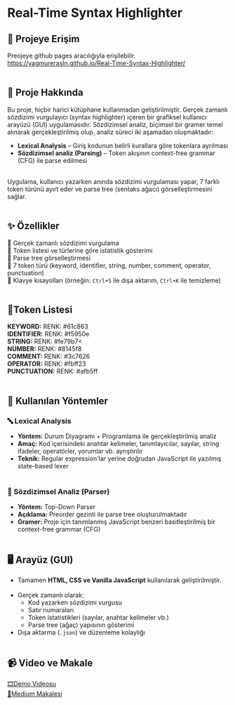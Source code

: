 # Real-Time Syntax Highlighter 
## 🎯 Projeye Erişim<br>
Preojeye github pages aracılığıyla erişilebilir.<br>
https://yagmurerasln.github.io/Real-Time-Syntax-Highlighter/<br><br>

## 📌 Proje Hakkında
Bu proje, hiçbir harici kütüphane kullanmadan geliştirilmiştir. Gerçek zamanlı sözdizimi vurgulayıcı (syntax highlighter) içeren bir grafiksel kullanıcı arayüzü (GUI) uygulamasıdır. Sözdizimsel analiz, biçimsel bir gramer temel alınarak gerçekleştirilmiş olup, analiz süreci iki aşamadan oluşmaktadır:<br>

- **Lexical Analysis** – Giriş kodunun belirli kurallara göre tokenlara ayrılması <br> 
- **Sözdizimsel analiz (Parsing)** – Token akışının context-free grammar (CFG) ile parse edilmesi<br><br>

Uygulama, kullanıcı yazarken anında sözdizimi vurgulaması yapar, 7 farklı token türünü ayırt eder ve parse tree (sentaks ağacı) görselleştirmesini sağlar.<br><br>

## ✨ Özellikler
🍄 Gerçek zamanlı sözdizimi vurgulama<br>
🍄 Token listesi ve türlerine göre istatistik gösterimi  <br>
🍄 Parse tree görselleştirmesi <br> 
🍄 7 token türü (keyword, identifier, string, number, comment, operator, punctuation) <br>
🍄 Klavye kısayolları (örneğin: `Ctrl+S` ile dışa aktarım, `Ctrl+K` ile temizleme)  <br><br>

## 🎨Token Listesi
**KEYWORD:** RENK: #61c863<br>
**IDENTIFIER:** RENK: #f5950e<br>
**STRING:** RENK: #fe79b7<<br>
**NUMBER:** RENK: #8145f8 <br>
**COMMENT:** RENK: #3c7626<br>
**OPERATOR:** RENK: #fbff23<br>
**PUNCTUATION:** RENK: #afb5ff<br><br>

## 🧠 Kullanılan Yöntemler
### 🔤 Lexical Analysis
- **Yöntem:** Durum Diyagramı + Programlama ile gerçekleştirilmiş analiz<br>
- **Amaç:** Kod içerisindeki anahtar kelimeler, tanımlayıcılar, sayılar, string ifadeler, operatörler, yorumlar vb. ayrıştırılır<br>
- **Teknik:** Regular expression'lar yerine doğrudan JavaScript ile yazılmış state-based lexer<br><br>

### 🌳 Sözdizimsel Analiz (Parser)
- **Yöntem:** Top-Down Parser
- **Açıklama:** Preorder gezinti ile parse tree oluşturulmaktadır<br>
- **Gramer:** Proje için tanımlanmış JavaScript benzeri basitleştirilmiş bir context-free grammar (CFG)<br><br>

## 🖥️ Arayüz (GUI)
- Tamamen **HTML, CSS ve Vanilla JavaScript** kullanılarak geliştirilmiştir.<br><br>
- Gerçek zamanlı olarak:<br>
  - Kod yazarken sözdizimi vurgusu<br>
  - Satır numaraları<br>
  - Token istatistikleri (sayılar, anahtar kelimeler vb.)<br>
  - Parse tree (ağaç) yapısının gösterimi<br>
- Dışa aktarma (`.json`) ve düzenleme kolaylığı<br><br>


## 📹 Video ve Makale
[🎞Demo Videosu](https://www.youtube.com/watch?v=zaXuLADMxJI)<br>
[📝Medium Makalesi](https://medium.com/@yagmureraslan55/real-time-syntax-highlighter-ger%C3%A7ek-zamanl%C4%B1-s%C3%B6zdizimi-analizi-ve-parse-tree-g%C3%B6rselle%C5%9Ftirmesi-28eda220f2e1)

